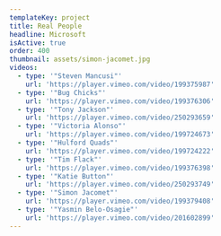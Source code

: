 ```yaml
---
templateKey: project
title: Real People
headline: Microsoft
isActive: true
order: 400
thumbnail: assets/simon-jacomet.jpg
videos:
  - type: '"Steven Mancusi"'
    url: 'https://player.vimeo.com/video/199375987'
  - type: '"Bug Chicks"'
    url: 'https://player.vimeo.com/video/199376306'
  - type: '"Tony Jackson"'
    url: 'https://player.vimeo.com/video/250293659'
  - type: '"Victoria Alonso"'
    url: 'https://player.vimeo.com/video/199724673'
  - type: '"Hulford Quads"'
    url: 'https://player.vimeo.com/video/199724222'
  - type: '"Tim Flack"'
    url: 'https://player.vimeo.com/video/199376398'
  - type: '"Katie Button"'
    url: 'https://player.vimeo.com/video/250293749'
  - type: '"Simon Jacomet"'
    url: 'https://player.vimeo.com/video/199379408'
  - type: '"Yasmin Belo-Osagie"'
    url: 'https://player.vimeo.com/video/201602899'
---
```

